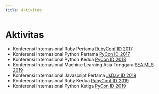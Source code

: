 ```yaml
---
title: Aktivitas
---
```


# Aktivitas

* Konferensi Internasional Ruby Pertama [RubyConf ID 2017](http://ruby.id/conf/2017)
* Konferensi Internasional Python Pertama [PyCon ID 2017](http://pycon.id/)
* Konferensi Internasional Python Kedua [PyCon ID 2018](http://pycon.id/)
* Konferensi Internasional Machine Learning Asia Tenggara [SEA MLS 2019](https://www.sea-mls.com/)
* Konferensi Internasional Javascript Pertama [JsDay ID 2019](https://jsday.id/)
* Konferensi Internasional Ruby Kedua [RubyConf ID 2019](https://ruby.id/conf/2019)
* Konferensi Internasional Python Ketiga [PyCon ID 2019](http://pycon.id)

